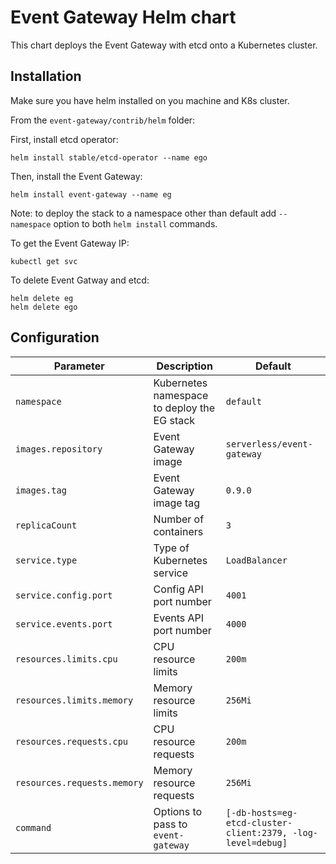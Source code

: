 # Event Gateway Helm chart

This chart deploys the Event Gateway with etcd onto a Kubernetes cluster.

## Installation

Make sure you have helm installed on you machine and K8s cluster.

From the `event-gateway/contrib/helm` folder:

First, install etcd operator:
```
helm install stable/etcd-operator --name ego
```

Then, install the Event Gateway:
```
helm install event-gateway --name eg
```

Note: to deploy the stack to a namespace other than default add `--namespace` option to both `helm install` commands.

To get the Event Gateway IP:
```
kubectl get svc
```

To delete Event Gatway and etcd:
```
helm delete eg
helm delete ego
```

## Configuration

| Parameter                   | Description                                  | Default                    |
|-----------------------------|----------------------------------------------|----------------------------|
| `namespace`                 | Kubernetes namespace to deploy the EG stack  | `default`                  |
| `images.repository`         | Event Gateway image                          | `serverless/event-gateway` |
| `images.tag`                | Event Gateway image tag                      | `0.9.0`                    |
| `replicaCount`              | Number of containers                         | `3`                        |
| `service.type`              | Type of Kubernetes service                   | `LoadBalancer`             |
| `service.config.port`       | Config API port number                       | `4001`                     |
| `service.events.port`       | Events API port number                       | `4000`                     |
| `resources.limits.cpu`      | CPU resource limits                          | `200m`                     |
| `resources.limits.memory`   | Memory resource limits                       | `256Mi`                    |
| `resources.requests.cpu`    | CPU resource requests                        | `200m`                     |
| `resources.requests.memory` | Memory resource requests                     | `256Mi`                    |
| `command`                   | Options to pass to `event-gateway`           | `[-db-hosts=eg-etcd-cluster-client:2379, -log-level=debug]`|